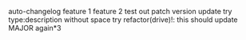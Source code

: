 auto-changelog
feature 1
feature 2
test out patch version update
try type:description without space
try refactor(drive)!: this should update MAJOR again*3